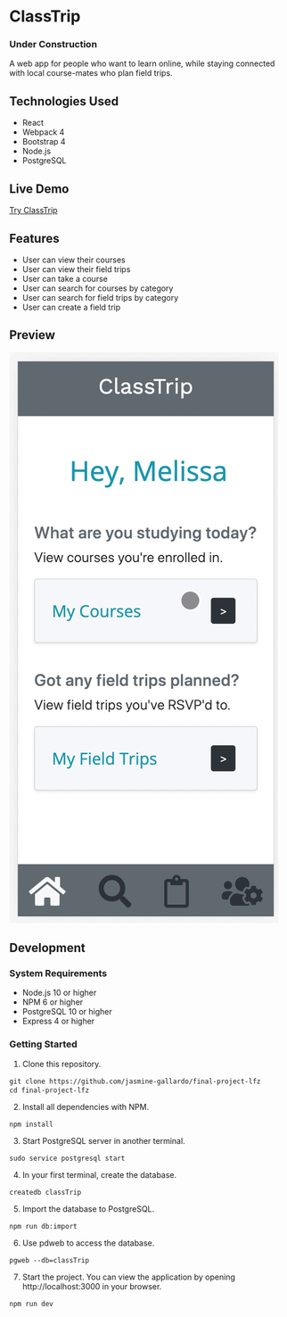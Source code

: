 # ClassTrip

### Under Construction
A web app for people who want to learn online, while staying connected with local course-mates who plan field trips.

## Technologies Used
- React
- Webpack 4
- Bootstrap 4
- Node.js
- PostgreSQL

## Live Demo
[Try ClassTrip](https://class-trip.jasminegallardo.com/ "ClassTrip")

## Features
- User can view their courses
- User can view their field trips
- User can take a course
- User can search for courses by category
- User can search for field trips by category
- User can create a field trip


## Preview
![ClassTrip Preview](server/public/images/preview-class-trip.gif "ClassTrip")

## Development

### System Requirements
- Node.js 10 or higher
- NPM 6 or higher
- PostgreSQL 10 or higher
- Express 4 or higher

### Getting Started

1. Clone this repository.
```shell
git clone https://github.com/jasmine-gallardo/final-project-lfz
cd final-project-lfz
```

2. Install all dependencies with NPM.
```shell
npm install
```

3. Start PostgreSQL server in another terminal.
```shell
sudo service postgresql start
```

4. In your first terminal, create the database.
```shell
createdb classTrip
```

5. Import the database to PostgreSQL.
```shell
npm run db:import
```

6. Use pdweb to access the database.
```shell
pgweb --db=classTrip
```

7. Start the project. You can view the application by opening http://localhost:3000 in your browser.
```shell
npm run dev
```
